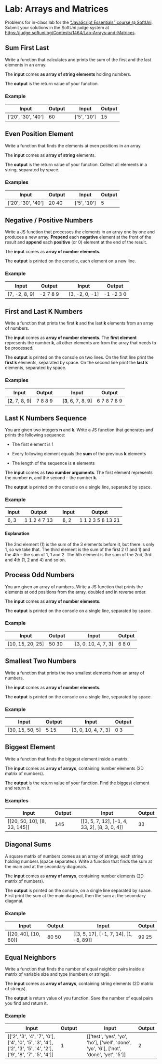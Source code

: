 Lab: Arrays and Matrices
========================

Problems for in-class lab for the [“JavaScript Essentials” course \@
SoftUni](https://softuni.bg/courses/js-essentials). Submit your solutions in the
SoftUni judge system at
<https://judge.softuni.bg/Contests/1464/Lab-Arrays-and-Matrices>.

Sum First Last
--------------

Write a function that calculates and prints the sum of the first and the last
elements in an array.

The **input** comes **as array of string elements** holding numbers.

The **output** is the return value of your function.

### Example

| **Input**          | **Output** |   | **Input**   | **Output** |
|--------------------|------------|---|-------------|------------|
| ['20', '30', '40'] | 60         |   | ['5', '10'] | 15         |

Even Position Element
---------------------

Write a function that finds the elements at even positions in an array.

The **input** comes as **array of string** elements.

The **output** is the return value of your function. Collect all elements in a
string, separated by space.

### Examples

| **Input**          | **Output** |   | **Input**   | **Output** |
|--------------------|------------|---|-------------|------------|
| ['20', '30', '40'] | 20 40      |   | ['5', '10'] | 5          |

Negative / Positive Numbers
---------------------------

Write a JS function that processes the elements in an array one by one and
produces a new array. **Prepend** each **negative** element at the front of the
result and **append** each **positive** (or 0) element at the end of the result.

The **input** comes as **array of number elements**.

The **output** is printed on the console, each element on a new line.

### Example

| **Input**     | **Output** |   | **Input**      | **Output** |
|---------------|------------|---|----------------|------------|
| [7, -2, 8, 9] | \-2 7 8 9  |   | [3, -2, 0, -1] | \-1 -2 3 0 |

First and Last K Numbers
------------------------

Write a function that prints the first **k** and the last **k** elements from an
array of numbers.

The **input** comes as **array of number elements**. The **first element**
represents the number **k**, all other elements are from the array that needs to
be processed.

The **output** is printed on the console on two lines. On the first line print
the **first k** elements, separated by space. On the second line print the
**last k** elements, separated by space.

### Examples

| **Input**        | **Output** |   | **Input**           | **Output**  |
|------------------|------------|---|---------------------|-------------|
| [**2**, 7, 8, 9] | 7 8 8 9    |   | [**3**, 6, 7, 8, 9] | 6 7 8 7 8 9 |

Last K Numbers Sequence
-----------------------

You are given two integers **n** and **k**. Write a JS function that generates
and prints the following sequence:

-   The first element is 1

-   Every following element equals the **sum** of the previous **k** elements

-   The length of the sequence is **n** elements

The **input** comes as **two number arguments**. The first element represents
the number **n**, and the second – the number **k**.

The **output** is printed on the console on a single line, separated by space.

### Example

| **Input** | **Output**   |   | **Input** | **Output**        |
|-----------|--------------|---|-----------|-------------------|
| 6, 3      | 1 1 2 4 7 13 |   | 8, 2      | 1 1 2 3 5 8 13 21 |

#### Explanation

The 2nd element (1) is the sum of the 3 elements before it, but there is only 1,
so we take that. The third element is the sum of the first 2 (1 and 1) and the
4th – the sum of 1, 1 and 2. The 5th element is the sum of the 2nd, 3rd and 4th
(1, 2 and 4) and so on.

Process Odd Numbers
-------------------

You are given an array of numbers. Write a JS function that prints the elements
at odd positions from the array, doubled and in reverse order.

The **input** comes as **array of number elements**.

The **output** is printed on the console on a single line, separated by space.

### Example

| **Input**        | **Output** |   | **Input**           | **Output** |
|------------------|------------|---|---------------------|------------|
| [10, 15, 20, 25] | 50 30      |   | [3, 0, 10, 4, 7, 3] | 6 8 0      |

Smallest Two Numbers
--------------------

Write a function that prints the two smallest elements from an array of numbers.

The **input** comes as **array of number elements**.

The **output** is printed on the console on a single line, separated by space.

### Example

| **Input**       | **Output** |   | **Input**           | **Output** |
|-----------------|------------|---|---------------------|------------|
| [30, 15, 50, 5] | 5 15       |   | [3, 0, 10, 4, 7, 3] | 0 3        |

Biggest Element
---------------

Write a function that finds the biggest element inside a matrix.

The **input** comes as **array of arrays**, containing number elements (2D
matrix of numbers).

The **output** is the return value of your function. Find the biggest element
and return it.

### Examples

| **Input**                    | **Output** |   | **Input**                                     | **Output** |
|------------------------------|------------|---|-----------------------------------------------|------------|
| [[20, 50, 10], [8, 33, 145]] | 145        |   | [[3, 5, 7, 12], [-1, 4, 33, 2], [8, 3, 0, 4]] | 33         |

Diagonal Sums
-------------

A square matrix of numbers comes as an array of strings, each string holding
numbers (space separated). Write a function that finds the sum at the main and
at the secondary diagonals.

The **input** comes as **array of arrays**, containing number elements (2D
matrix of numbers).

The **output** is printed on the console, on a single line separated by space.
First print the sum at the main diagonal, then the sum at the secondary
diagonal.

### Example

| **Input**            | **Output** |   | **Input**                              | **Output** |
|----------------------|------------|---|----------------------------------------|------------|
| [[20, 40], [10, 60]] | 80 50      |   | [[3, 5, 17], [-1, 7, 14], [1, -8, 89]] | 99 25      |

Equal Neighbors
---------------

Write a function that finds the number of equal neighbor pairs inside a matrix
of variable size and type (numbers or strings).

The **input** comes as **array of arrays**, containing string elements (2D
matrix of strings).

The **output** is return value of you function. Save the number of equal pairs
you find and return it.

### Example

| **Input**                                                                                                    | **Output** |   | **Input**                                                                               | **Output** |
|--------------------------------------------------------------------------------------------------------------|------------|---|-----------------------------------------------------------------------------------------|------------|
| [['2', '3', '4', '7', '0'], ['4', '0', '5', '3', '4'], ['2', '3', '5', '4', '2'], ['9', '8', '7', '5', '4']] | 1          |   | [['test', 'yes', 'yo', 'ho'], ['well', 'done', 'yo', '6'], ['not', 'done', 'yet', '5']] | 2          |
